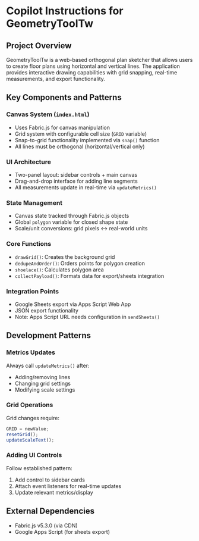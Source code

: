 # Copilot Instructions for GeometryToolTw

## Project Overview
GeometryToolTw is a web-based orthogonal plan sketcher that allows users to create floor plans using horizontal and vertical lines. The application provides interactive drawing capabilities with grid snapping, real-time measurements, and export functionality.

## Key Components and Patterns

### Canvas System (`index.html`)
- Uses Fabric.js for canvas manipulation
- Grid system with configurable cell size (`GRID` variable)
- Snap-to-grid functionality implemented via `snap()` function
- All lines must be orthogonal (horizontal/vertical only)

### UI Architecture
- Two-panel layout: sidebar controls + main canvas
- Drag-and-drop interface for adding line segments
- All measurements update in real-time via `updateMetrics()`

### State Management
- Canvas state tracked through Fabric.js objects
- Global `polygon` variable for closed shape state
- Scale/unit conversions: grid pixels ↔ real-world units

### Core Functions
- `drawGrid()`: Creates the background grid
- `dedupeAndOrder()`: Orders points for polygon creation
- `shoelace()`: Calculates polygon area
- `collectPayload()`: Formats data for export/sheets integration

### Integration Points
- Google Sheets export via Apps Script Web App
- JSON export functionality
- Note: Apps Script URL needs configuration in `sendSheets()`

## Development Patterns

### Metrics Updates
Always call `updateMetrics()` after:
- Adding/removing lines
- Changing grid settings
- Modifying scale settings

### Grid Operations
Grid changes require:
```javascript
GRID = newValue;
resetGrid();
updateScaleText();
```

### Adding UI Controls
Follow established pattern:
1. Add control to sidebar cards
2. Attach event listeners for real-time updates
3. Update relevant metrics/display

## External Dependencies
- Fabric.js v5.3.0 (via CDN)
- Google Apps Script (for sheets export)